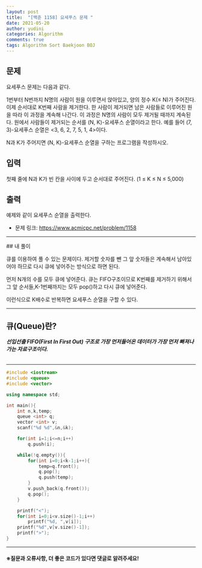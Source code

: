 ```yaml
---
layout: post
title:  "[백준 1158] 요세푸스 문제 "
date: 2021-05-20
author: yudini
categories: Algorithm
comments: true
tags: Algorithm Sort Baekjoon BOJ
---
```


## 문제

요세푸스 문제는 다음과 같다.

1번부터 N번까지 N명의 사람이 원을 이루면서 앉아있고, 양의 정수 K(≤ N)가 주어진다. 이제 순서대로 K번째 사람을 제거한다. 한 사람이 제거되면 남은 사람들로 이루어진 원을 따라 이 과정을 계속해 나간다. 이 과정은 N명의 사람이 모두 제거될 때까지 계속된다. 원에서 사람들이 제거되는 순서를 (N, K)-요세푸스 순열이라고 한다. 예를 들어 (7, 3)-요세푸스 순열은 <3, 6, 2, 7, 5, 1, 4>이다.

N과 K가 주어지면 (N, K)-요세푸스 순열을 구하는 프로그램을 작성하시오.

## 입력

첫째 줄에 N과 K가 빈 칸을 사이에 두고 순서대로 주어진다. (1 ≤ K ≤ N ≤ 5,000)

## 출력

예제와 같이 요세푸스 순열을 출력한다.

* 문제 링크: <https://www.acmicpc.net/problem/1158>


<hr>
## 내 풀이

큐를 이용하여 풀 수 있는 문제이다. 제거할 숫자를 뺀 그 앞 숫자들은 계속해서 남아있어야 하므로 다시 큐에 넣어주는 방식으로 하면 된다.

먼저 N개의 수를 모두 큐에 넣어준다. 큐는 FIFO구조이므로 K번째를 제거하기 위해서 그 앞 순서들,K-1번째까지는 모두 pop()하고 다시 큐에 넣어준다.  

이런식으로 K배수로 반복하면 요세푸스 순열을 구할 수 있다.

<hr>

## 큐(Queue)란? ##
***선입선출 FIFO(First In First Out) 구조로 가장 먼저들어온 데이터가 가장 먼저 빠져나가는 자료구조이다.*** 
<br>
<br>

<hr>

~~~C++
#include <iostream>
#include <queue>
#include <vector>

using namespace std;

int main(){
    int n,k,temp;
    queue <int> q;                                                 
    vector <int> v;
    scanf("%d %d",&n,&k);

    for(int i=1;i<=n;i++)
        q.push(i);

    while(!q.empty()){
        for(int i=0;i<k-1;i++){
            temp=q.front();
            q.pop();
            q.push(temp);
        }
        v.push_back(q.front());
        q.pop();
    }

    printf("<");
    for(int i=0;i<v.size()-1;i++)
        printf("%d, ",v[i]);
    printf("%d",v[v.size()-1]);
    printf(">");
}


~~~

<hr>


<h4>&#8251;질문과 오류사항, 더 좋은 코드가 있다면 댓글로 알려주세요!</h4>